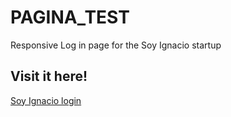 # PAGINA_TEST
Responsive Log in page for the Soy Ignacio startup
## Visit it here!
[Soy Ignacio login](https://angellofd.github.io/PAGINA_TEST/)
